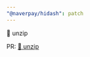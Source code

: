 ```yaml
---
"@naverpay/hidash": patch
---
```


🚀 unzip

PR: [🚀 unzip](https://github.com/NaverPayDev/hidash/pull/238)
